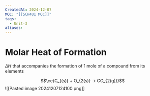```yaml
---
CreatedAt: 2024-12-07
MOC: "[[SCH4U1 MOC]]"
tags:
  - Unit-3
aliases:
---
```

# Molar Heat of Formation
$\Delta H$ that accompanies the formation of 1 mole of a compound from its elements

$$\ce{C_{(s)} + O_{2(s)} -> CO_{2(g)}}$$
![[Pasted image 20241207124100.png]]